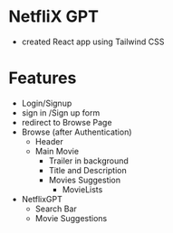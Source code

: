 # NetfliX GPT

- created React app using Tailwind CSS

# Features
- Login/Signup
 - sign in /Sign up form
 - redirect to Browse Page
- Browse (after Authentication)
  - Header
  - Main Movie
    - Trailer in background
    - Title and Description
    - Movies Suggestion
      - MovieLists
- NetflixGPT
  - Search Bar
  - Movie Suggestions      








